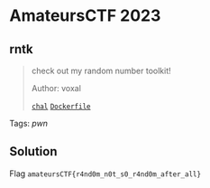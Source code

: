 # AmateursCTF 2023

## rntk

> check out my random number toolkit!
>
>  Author: voxal
>
> [`chal`](chal) [`Dockerfile`](Dockerfile)

Tags: _pwn_

## Solution

Flag `amateursCTF{r4nd0m_n0t_s0_r4nd0m_after_all}`